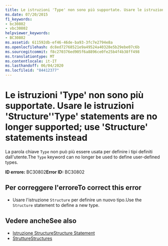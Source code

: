 ```yaml
---
title: Le istruzioni 'Type' non sono più supportate. Usare le istruzioni 'Structure'
ms.date: 07/20/2015
f1_keywords:
- bc30802
- vbc30802
helpviewer_keywords:
- BC30802
ms.assetid: 611592db-ef46-46de-ba93-3fc7e2794e8a
ms.openlocfilehash: dc8ed72768521e9a49524a40328e5b29ebe07c6b
ms.sourcegitcommit: f8c270376ed905f6a8896ce0fe25b4f4b38ff498
ms.translationtype: MT
ms.contentlocale: it-IT
ms.lasthandoff: 06/04/2020
ms.locfileid: "84412377"
---
```

# <a name="type-statements-are-no-longer-supported-use-structure-statements-instead"></a><span data-ttu-id="58402-102">Le istruzioni 'Type' non sono più supportate. Usare le istruzioni 'Structure'</span><span class="sxs-lookup"><span data-stu-id="58402-102">'Type' statements are no longer supported; use 'Structure' statements instead</span></span>
<span data-ttu-id="58402-103">La parola chiave `Type` non può più essere usata per definire i tipi definiti dall'utente.</span><span class="sxs-lookup"><span data-stu-id="58402-103">The `Type` keyword can no longer be used to define user-defined types.</span></span>  
  
 <span data-ttu-id="58402-104">**ID errore:** BC30802</span><span class="sxs-lookup"><span data-stu-id="58402-104">**Error ID:** BC30802</span></span>  
  
## <a name="to-correct-this-error"></a><span data-ttu-id="58402-105">Per correggere l'errore</span><span class="sxs-lookup"><span data-stu-id="58402-105">To correct this error</span></span>  
  
- <span data-ttu-id="58402-106">Usare l'istruzione `Structure` per definire un nuovo tipo.</span><span class="sxs-lookup"><span data-stu-id="58402-106">Use the `Structure` statement to define a new type.</span></span>  
  
## <a name="see-also"></a><span data-ttu-id="58402-107">Vedere anche</span><span class="sxs-lookup"><span data-stu-id="58402-107">See also</span></span>

- [<span data-ttu-id="58402-108">Istruzione Structure</span><span class="sxs-lookup"><span data-stu-id="58402-108">Structure Statement</span></span>](../language-reference/statements/structure-statement.md)
- [<span data-ttu-id="58402-109">Strutture</span><span class="sxs-lookup"><span data-stu-id="58402-109">Structures</span></span>](../programming-guide/language-features/data-types/structures.md)
